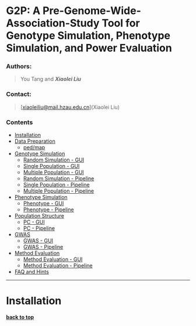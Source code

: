 # G2P: A Pre-Genome-Wide-Association-Study Tool for Genotype Simulation, Phenotype Simulation, and Power Evaluation

### Authors:

> You Tang and ***Xiaolei Liu***

### Contact:
> [xiaoleiliu@mail.hzau.edu.cn](Xiaolei Liu)

### Contents
<!-- TOC updateOnSave:false -->

- [Installation](#installation)
- [Data Preparation](#data-preparation)
    - [ped/map](#plink)
- [Genotype Simulation](#genotype-simulation)
    - [Random Simulation - GUI](#random-simulation-gui)
    - [Single Population - GUI](#single-population-gui)
    - [Multiple Population - GUI](#multiple-population-gui)
    - [Random Simulation - Pipeline](#random-simulation-pipeline)
    - [Single Population - Pipeline](#single-population-pipeline)
    - [Multiple Population - Pipeline](#multiple-population-pipeline)
- [Phenotype Simulation](#phenotype-simulation)
    - [Phenotype - GUI](#phenotype-gui)
    - [Phenotype - Pipeline](#phenotype-pipeline)
- [Population Structure](#population-structure)
    - [PC - GUI](#pc-gui)
    - [PC - Pipeline](#pc-pipeline)
- [GWAS](#gwas)
    - [GWAS - GUI](#gwas-gui)
    - [GWAS - Pipeline](#gwas-pipeline)
- [Method Evaluation](#method-evaluation)
    - [Method Evaluation - GUI](#method-evaluation-gui)
    - [Method Evaluation - Pipeline](#method-evaluation-pipeline)
- [FAQ and Hints](#faq-and-hints)

<!-- /TOC -->

---
# Installation
**[back to top](#contents)**  
